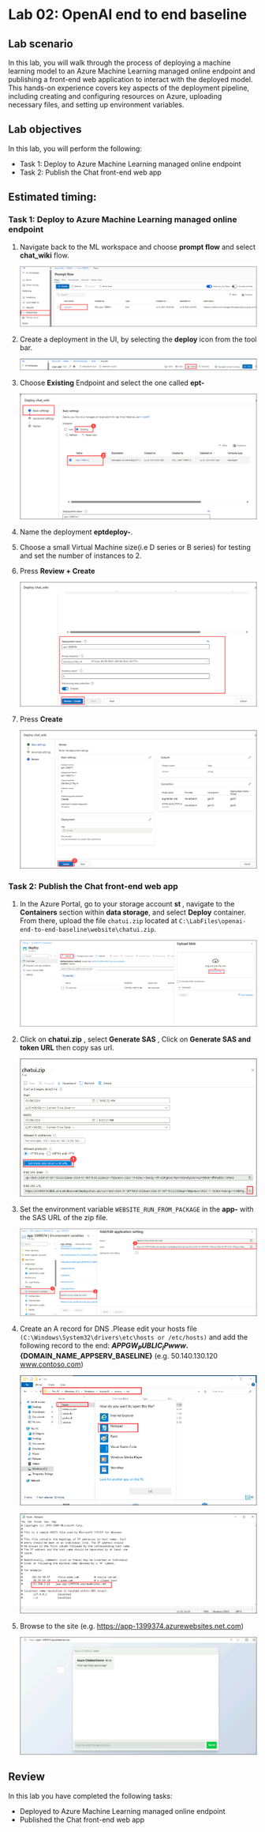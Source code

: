 # Lab 02: OpenAI end to end baseline

## Lab scenario
In this lab, you will walk through the process of deploying a machine learning model to an Azure Machine Learning managed online endpoint and publishing a front-end web application to interact with the deployed model. This hands-on experience covers key aspects of the deployment pipeline, including creating and configuring resources on Azure, uploading necessary files, and setting up environment variables.

## Lab objectives
In this lab, you will perform the following:
- Task 1: Deploy to Azure Machine Learning managed online endpoint
- Task 2: Publish the Chat front-end web app

## Estimated timing:

### Task 1: Deploy to Azure Machine Learning managed online endpoint

1. Navigate back to the ML workspace and choose **prompt flow** and select **chat_wiki** flow.

   ![Access Your VM and Lab Guide](/docs/media/openai-main-01.png)
   
3. Create a deployment in the UI, by selecting the **deploy** icon from the tool bar.

    ![Access Your VM and Lab Guide](/docs/media/openai-main-02.png)

5. Choose **Existing** Endpoint and select the one called **ept-<inject key="DeploymentID" enableCopy="false"></inject>**

    ![Access Your VM and Lab Guide](/docs/media/openai-main-03.png)
   
7. Name the deployment **eptdeploy-<inject key="DeploymentID" enableCopy="false"></inject>**.
   
9. Choose a small Virtual Machine size(i.e D series or B series) for testing and set the number of instances to 2.
   
10. Press **Review + Create**

    ![Access Your VM and Lab Guide](/docs/media/openai-main-04.png)
    
12. Press **Create**

    ![Access Your VM and Lab Guide](/docs/media/openai-main-05.png)
    
### Task 2: Publish the Chat front-end web app

1. In the Azure Portal, go to your storage account **st <inject key="DeploymentID" enableCopy="false"></inject>**, navigate to the **Containers** section within **data storage**, and select **Deploy** container. From there, upload the file `chatui.zip` located at `C:\LabFiles\openai-end-to-end-baseline\website\chatui.zip`.

   ![Access Your VM and Lab Guide](/docs/media/openai-main-11.png)
   
2. Click on **chatui.zip** , select **Generate SAS** , Click on **Generate SAS and token URL** then copy sas url.

    ![Access Your VM and Lab Guide](/docs/media/openai-main-10.png)
   
4. Set the environment variable `WEBSITE_RUN_FROM_PACKAGE` in the **app-<inject key="DeploymentID" enableCopy="false"></inject>** with the SAS URL of the zip file.

   ![Access Your VM and Lab Guide](/docs/media/openai-main-08.png)
  
4. Create an A record for DNS .Please edit your hosts file `(C:\Windows\System32\drivers\etc\hosts or /etc/hosts)` and add the following 
   record to the end: **${APPGW_PUBLIC_IP} www.${DOMAIN_NAME_APPSERV_BASELINE}** (e.g. 50.140.130.120  www.contoso.com)

   ![Access Your VM and Lab Guide](/docs/media/openai-main-06.png)

   ![Access Your VM and Lab Guide](/docs/media/openai-main-07.png)
  
5. Browse to the site (e.g. https://app-1399374.azurewebsites.net.com)

   ![Access Your VM and Lab Guide](/docs/media/openai-main-13.png)
   
## Review
In this lab you have completed the following tasks:
- Deployed to Azure Machine Learning managed online endpoint
- Published the Chat front-end web app
